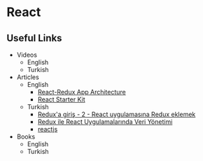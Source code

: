 # React

## Useful Links
- Videos
    - English
    - Turkish
- Articles
    - English
        - [React-Redux App Architecture](https://github.com/gothinkster/react-redux-realworld-example-app/wiki)
        - [React Starter Kit](https://github.com/kriasoft/react-starter-kit)
    - Turkish
        - [Redux'a giriş - 2 - React uygulamasına Redux eklemek](http://cuneyt.aliustaoglu.biz/tr/reduxa-giris-2-react-uygulamasina-redux-eklemek/)
        - [Redux ile React Uygulamalarında Veri Yönetimi](https://frontendci.com/redux-ile-react-uygulamalarinda-veri-yonetimi/)
        - [reactjs](https://github.com/omergulcicek/reactjs)
- Books
    - English
    - Turkish
